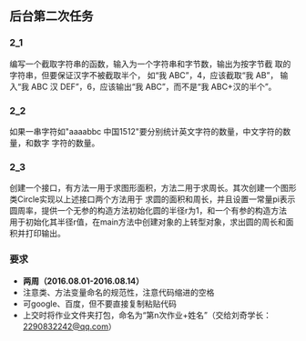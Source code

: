## 后台第二次任务

### 2_1 
编写一个截取字符串的函数，输入为一个字符串和字节数，输出为按字节截 取的字符串，但要保证汉字不被截取半个，
如“我 ABC”，4，应该截取“我 AB”， 输入“我 ABC 汉 DEF”，6，应该输出“我 ABC”，而不是“我 ABC+汉的半个”。

### 2_2 
如果一串字符如"aaaabbc  中国1512"要分别统计英文字符的数量，中文字符的数量，和数字 字符的数量。

### 2_3 
创建一个接口，有方法一用于求图形面积，方法二用于求周长。其次创建一个图形类Circle实现以上述接口两个方法用于
求圆的面积和周长，并且设置一常量pi表示圆周率，提供一个无参的构造方法初始化圆的半径r为1，和一个有参的构造方法
用于初始化其半径r值，在main方法中创建对象的上转型对象，求出圆的周长和面积并打印输出。


### 要求
- **两周（2016.08.01-2016.08.14）**
- 注意类、方法变量命名的规范性，注意代码缩进的空格
- 可google、百度，但不要直接复制粘贴代码
- 上交时将作业文件夹打包，命名为“第n次作业+姓名”（交给刘奇学长：2290832242@qq.com）
